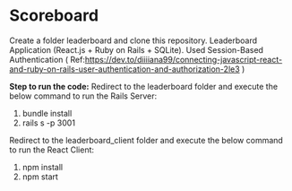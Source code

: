 # Scoreboard
Create a folder leaderboard and clone this repository.
Leaderboard Application (React.js + Ruby on Rails + SQLite).
Used Session-Based Authentication ( Ref:https://dev.to/diiiiana99/connecting-javascript-react-and-ruby-on-rails-user-authentication-and-authorization-2le3 )

**Step to run the code:**
Redirect to the leaderboard folder and execute the below command to run the Rails Server:
1) bundle install
2) rails s -p 3001

Redirect to the leaderboard_client folder and execute the below command to run the React Client:
1) npm install
2) npm start
